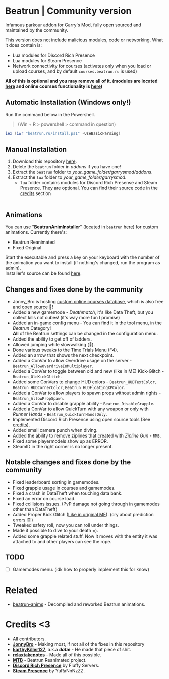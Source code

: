 # Beatrun | Community version

Infamous parkour addon for Garry's Mod, fully open sourced and maintained by the community.

This version does not include malicious modules, code or networking. What it does contain is:
* Lua modules for Discord Rich Presence
* Lua modules for Steam Presence
* Network connectivity for courses (activates only when you load or upload courses, and by default `courses.beatrun.ru` is used)

**All of this is optional and you may remove all of it. (modules are located [here](/lua/bin/) and online courses functionality is [here](/beatrun/gamemodes/beatrun/gamemode/cl/OnlineCourse.lua))**

## Automatic Installation (Windows only!)
Run the command below in the Powershell.
> (Win + R > powershell > command in question)
```powershell
iex (iwr "beatrun.ru/install.ps1" -UseBasicParsing)
```

## Manual Installation
1. Download this repository [here](https://github.com/JonnyBro/beatrun/archive/refs/heads/master.zip).
2. Delete the `beatrun` folder in *addons* if you have one!
3. Extract the `beatrun` folder to *your_game_folder/garrysmod/addons*.
4. Extract the `lua` folder to *your_game_folder/garrysmod*.
	* `lua` folder contains modules for Discord Rich Presense and Steam Presence. They are optional. You can find their source code in the [credits](https://github.com/JonnyBro/beatrun?tab=readme-ov-file#credits-3) section<br><br>

## Animations
You can use "**BeatrunAnimInstaller**" (located in `beatrun` [here](https://github.com/JonnyBro/beatrun/tree/master/beatrun)) for custom animations. Currently there's:
* Beatrun Reanimated
* Fixed Original<br>

Start the executable and press a key on your keyboard with the number of the animation you want to install (if nothing's changed, run the program as admin).<br>
Installer's source can be found [here](/BeatrunAnimInstaller).

## Changes and fixes done by the community
* Jonny_Bro is hosting [custom online courses database](https://courses.beatrun.ru), which is also free and [open source](https://github.com/relaxtakenotes/beatrun-courses-server/) 🤯!
* Added a new gamemode - *Deathmatch*, it's like Data Theft, but you collect kills not cubes! (it's way more fun I promise)
* Added an in-game config menu - You can find it in the tool menu, in the *Beatrun* Category!\
**All** of the Beatrun settings can be changed in the configuration menu.
* Added the ability to get off of ladders.
* Allowed jumping while slowwalking (🤷).
* Done various tweaks to the Time Trials Menu (F4).
* Added an arrow that shows the next checkpoint.
* Added a ConVar to allow Overdrive usage on the server - `Beatrun_AllowOverdriveInMultiplayer`.
* Added a ConVar to toggle between old and new (like in ME) Kick-Glitch - `Beatrun_OldKickGlitch`.
* Added some ConVars to change HUD colors - `Beatrun_HUDTextColor`, `Beatrun_HUDCornerColor`, `Beatrun_HUDFloatingXPColor`.
* Added a ConVar to allow players to spawn props without admin rights - `Beatrun_AllowPropSpawn`.
* Added a ConVar to disable grapple ability - `Beatrun_DisableGrapple`.
* Added a ConVar to allow QuickTurn with any weapon or only with *Runner Hands* - `Beatrun_QuickturnHandsOnly`.
* Implemented Discord Rich Presence using open source tools (See [credits](https://github.com/JonnyBro/beatrun?tab=readme-ov-file#credits-3)).
* Added small camera punch when diving.
* Added the ability to remove ziplines that created with *Zipline Gun* - `RMB`.
* Fixed some playermodels show up as ERROR.
* SteamID in the right corner is no longer present.

## Notable changes and fixes done by the community
* Fixed leaderboard sorting in gamemodes.
* Fixed grapple usage in courses and gamemodes.
* Fixed a crash in DataTheft when touching data bank.
* Fixed an error on course load.
* Fixed collisions issues. (PvP damage not going through in gamemodes other than DataTheft)
* Added Proper Kick Glitch ([Like in original ME](https://www.youtube.com/watch?v=zK5y3NBUStc)). (cry about prediction errors l0l)
* Tweaked safety roll, now you can roll under things.
* Made it possible to dive to your death =).
* Added some grapple related stuff. Now it moves with the entity it was attached to and other players can see the rope.

## TODO
- [ ] Gamemodes menu. (idk how to properly implement this for know)

# Related
* [beatrun-anims](https://github.com/JonnyBro/beatrun-anims) - Decompiled and reworked Beatrun animations.

# Credits <3
* All contributors.
* **[JonnyBro](https://github.com/JonnyBro)** - Making most, if not all of the fixes in this repository
* **[EarthyKiller127](https://www.youtube.com/channel/UCiFqPwGo4x0J65xafIaECDQ)**, a.k.a ***datæ*** - He made that piece of shit.
* **[relaxtakenotes](https://github.com/relaxtakenotes)** - Made all of this possible.
* **[MTB](https://www.youtube.com/@MTB396)** - Beatrun Reanimated project.
* **[Discord Rich Presence](https://github.com/fluffy-servers/gmod-discord-rpc)** by Fluffy Servers.
* **[Steam Presence](https://github.com/YuRaNnNzZZ/gmcl_steamrichpresencer)** by YuRaNnNzZZ.
